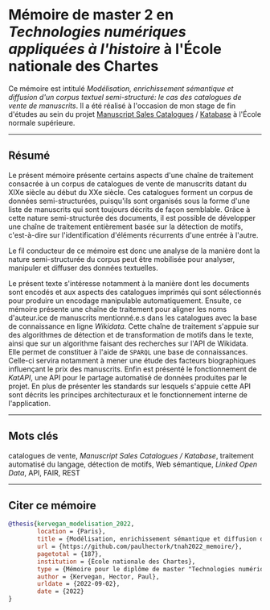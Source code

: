 # Mémoire de master 2 en *Technologies numériques appliquées à l'histoire* à l'École nationale des Chartes

Ce mémoire est intitulé *Modélisation, enrichissement sémantique et diffusion d'un corpus 
textuel semi-structuré: le cas des catalogues de vente de manuscrits*. Il a été réalisé
à l'occasion de mon stage de fin d'études au sein du projet 
[Manuscript Sales Catalogues](https://odhn.ens.psl.eu/en/article/mss-rereading-history-literary-canon)
/ [Katabase](https://katabase.huma-num.fr/) à l'École normale supérieure.

---

## Résumé

Le présent mémoire présente certains aspects d'une chaîne de traitement consacrée à un 
corpus de catalogues de vente de manuscrits datant du XIXe siècle au début du XXe siècle. 
Ces catalogues forment un corpus de données semi-structurées, puisqu'ils sont organisés 
sous la forme d'une liste de manuscrits qui sont toujours décrits de façon semblable.
Grâce à cette nature semi-structurée des documents, il est possible de développer une 
chaîne de traitement entièrement basée sur la détection de motifs, c'est-à-dire sur 
l'identification d'éléments récurrents d'une entrée à l'autre. 

Le fil conducteur de ce 
mémoire est donc une analyse de la manière dont la nature semi-structurée du corpus peut 
être mobilisée pour analyser, manipuler et diffuser des données textuelles. 

Le présent texte s'intéresse notamment à la manière dont les documents sont encodés et 
aux aspects des catalogues imprimés qui sont sélectionnés pour produire un encodage 
manipulable automatiquement. Ensuite, ce mémoire présente une chaîne de traitement pour 
aligner les noms d'auteur.ice de manuscrits mentionné.e.s dans les catalogues avec la 
base de connaissance en ligne *Wikidata*. Cette chaîne de traitement s'appuie sur des 
algorithmes de détection et de transformation de motifs dans le texte, ainsi que sur 
un algorithme faisant des recherches sur l'API de Wikidata. Elle permet de constituer à 
l'aide de `SPARQL` une base de connaissances. Celle-ci servira notamment à mener une étude 
des facteurs biographiques influençant le prix des manuscrits. Enfin est présenté le 
fonctionnement de *KatAPI*, une API pour le partage automatisé de données produites par 
le projet. En plus de présenter les standards sur lesquels s'appuie cette API sont 
décrits les principes architecturaux et le fonctionnement interne de l'application.

---

## Mots clés

catalogues de vente, *Manuscript Sales Catalogues / Katabase*, traitement automatisé du 
langage, détection de motifs, Web sémantique, *Linked Open Data*, API, FAIR, REST

---

## Citer ce mémoire

```bibtex
@thesis{kervegan_modelisation_2022,
        location = {Paris},
        title = {Modélisation, enrichissement sémantique et diffusion d'un corpus textuel semi-structuré: le cas des catalogues de vente de manuscrits},
        url = {https://github.com/paulhectork/tnah2022_memoire/},
        pagetotal = {187},
        institution = {École nationale des Chartes},
        type = {Mémoire pour le diplôme de master "Technologies numériques appliquées à l'histoire"},
        author = {Kervegan, Hector, Paul},
        urldate = {2022-09-02},
        date = {2022}
}
```
